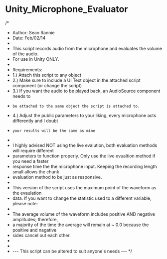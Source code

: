 # Unity_Microphone_Evaluator

/*
 * Author: Sean Rannie
 * Date: Feb/02/14
 * 
 * This script records audio from the microphone and evaluates the volume of the audio.
 * For use in Unity ONLY.
 * 
 * Requirements:
 * 1.) Attach this script to any object
 * 2.) Make sure to include a UI Text object in the attached script component (or change the script)
 * 3.) If you want the audio to be played back, an AudioSource component needs to
 *     be attached to the same object the script is attached to.
 * 4.) Adjust the public parameters to your liking, every microphone acts differently and I doubt
 *     your results will be the same as mine
 *     
 * I highly advised NOT using the live evalution, both evaluation methods will require different
 * parameters to function properly. Only use the live evualtion method if you need a faster
 * response time the the microphone input. Keeping the recording length small allows the chunk
 * evaluation method to be just as responsive.
 *     
 * This version of the script uses the maximum point of the waveform as the evaulation
 * data. If you want to change the statistic used to a different variable, please note:
 * 
 * The average volume of the waveform includes positive AND negative amplitudes; therefore,
 * a majority of the time the average will remain at ~ 0.0 because the positive and nagative
 * sides cancel out each other.
 * 
 * 
 * --- This script can be altered to suit anyone's needs ---
 */
